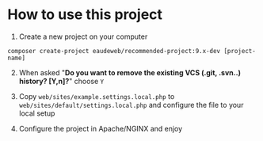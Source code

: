 # How to use this project


1. Create a new project on your computer


```
composer create-project eaudeweb/recommended-project:9.x-dev [project-name]
```

2. When asked "**Do you want to remove the existing VCS (.git, .svn..) history? [Y,n]?**" choose `Y`


3. Copy `web/sites/example.settings.local.php` to `web/sites/default/settings.local.php` and configure the file to your local setup


4. Configure the project in Apache/NGINX and enjoy

